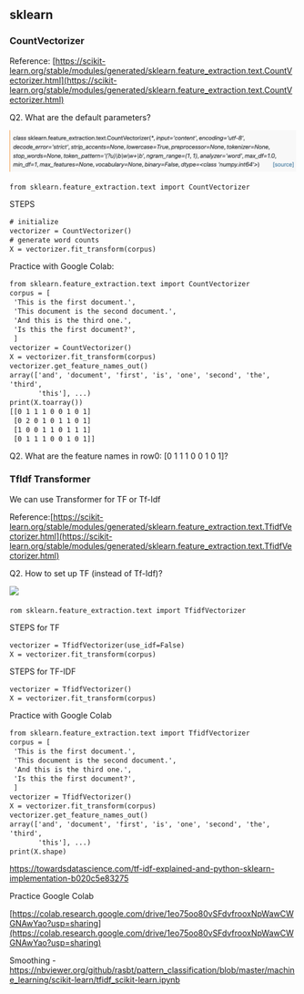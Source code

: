 ## sklearn


### CountVectorizer

Reference: [https://scikit-learn.org/stable/modules/generated/sklearn.feature_extraction.text.CountVectorizer.html](https://scikit-learn.org/stable/modules/generated/sklearn.feature_extraction.text.CountVectorizer.html)

Q2. What are the default parameters?

![](_static/cv.png)


```from sklearn.feature_extraction.text import CountVectorizer```

STEPS

```
# initialize
vectorizer = CountVectorizer()
# generate word counts
X = vectorizer.fit_transform(corpus)
```

Practice with Google Colab:
```
from sklearn.feature_extraction.text import CountVectorizer
corpus = [
 'This is the first document.',
 'This document is the second document.',
 'And this is the third one.',
 'Is this the first document?',
 ]
vectorizer = CountVectorizer()
X = vectorizer.fit_transform(corpus)
vectorizer.get_feature_names_out()
array(['and', 'document', 'first', 'is', 'one', 'second', 'the', 'third',
       'this'], ...)
print(X.toarray())
[[0 1 1 1 0 0 1 0 1]
 [0 2 0 1 0 1 1 0 1]
 [1 0 0 1 1 0 1 1 1]
 [0 1 1 1 0 0 1 0 1]]
```

Q2. What are the feature names in row0: [0 1 1 1 0 0 1 0 1]?

### TfIdf Transformer

We can use Transformer for TF or Tf-Idf

Reference:[https://scikit-learn.org/stable/modules/generated/sklearn.feature_extraction.text.TfidfVectorizer.html](https://scikit-learn.org/stable/modules/generated/sklearn.feature_extraction.text.TfidfVectorizer.html)

Q2. How to set up TF (instead of Tf-Idf)?

![](_static/tf.png)

```rom sklearn.feature_extraction.text import TfidfVectorizer```

STEPS for TF

```
vectorizer = TfidfVectorizer(use_idf=False)
X = vectorizer.fit_transform(corpus)
```

STEPS for TF-IDF
```
vectorizer = TfidfVectorizer()
X = vectorizer.fit_transform(corpus)
```

Practice with Google Colab

```
from sklearn.feature_extraction.text import TfidfVectorizer
corpus = [
 'This is the first document.',
 'This document is the second document.',
 'And this is the third one.',
 'Is this the first document?',
 ]
vectorizer = TfidfVectorizer()
X = vectorizer.fit_transform(corpus)
vectorizer.get_feature_names_out()
array(['and', 'document', 'first', 'is', 'one', 'second', 'the', 'third',
       'this'], ...)
print(X.shape)
```

https://towardsdatascience.com/tf-idf-explained-and-python-sklearn-implementation-b020c5e83275

Practice Google Colab

[https://colab.research.google.com/drive/1eo75oo80vSFdvfrooxNpWawCWGNAwYao?usp=sharing](https://colab.research.google.com/drive/1eo75oo80vSFdvfrooxNpWawCWGNAwYao?usp=sharing)


Smoothing - https://nbviewer.org/github/rasbt/pattern_classification/blob/master/machine_learning/scikit-learn/tfidf_scikit-learn.ipynb 